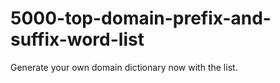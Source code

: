 # 5000-top-domain-prefix-and-suffix-word-list
Generate your own domain dictionary now with the list.

